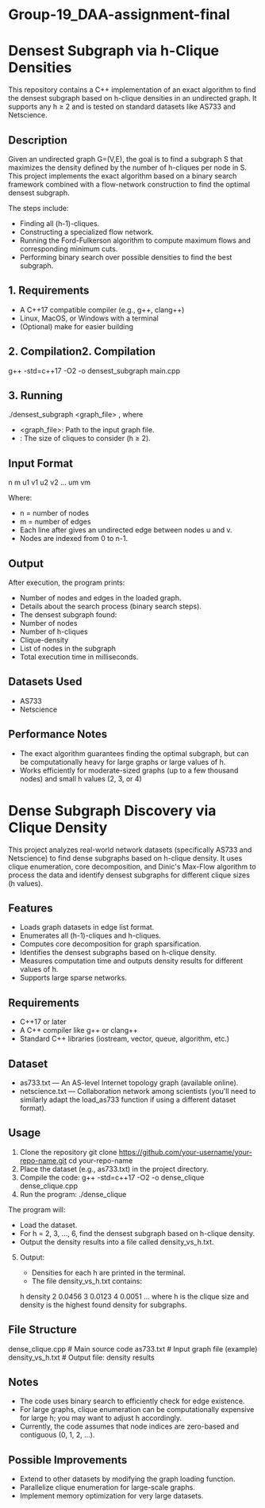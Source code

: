 # Group-19_DAA-assignment-final



# Densest Subgraph via h-Clique Densities

This repository contains a C++ implementation of an exact algorithm to find the densest subgraph based on h-clique densities in an undirected graph.
It supports any h ≥ 2 and is tested on standard datasets like AS733 and Netscience.

## Description
Given an undirected graph G=(V,E), the goal is to find a subgraph S that maximizes the density defined by the number of h-cliques per node in S.
This project implements the exact algorithm based on a binary search framework combined with a flow-network construction to find the optimal densest subgraph.

The steps include:
* Finding all (h-1)-cliques.
* Constructing a specialized flow network.
* Running the Ford-Fulkerson algorithm to compute maximum flows and corresponding minimum cuts.
* Performing binary search over possible densities to find the best subgraph.


## 1. Requirements
* A C++17 compatible compiler (e.g., g++, clang++)
* Linux, MacOS, or Windows with a terminal
* (Optional) make for easier building

## 2. Compilation2. Compilation
g++ -std=c++17 -O2 -o densest_subgraph main.cpp

## 3. Running
./densest_subgraph <graph_file> <h>  , where
* <graph_file>: Path to the input graph file.
* <h>: The size of cliques to consider (h ≥ 2).


## Input Format
n m
u1 v1
u2 v2
...
um vm

Where:
* n = number of nodes
* m = number of edges
* Each line after gives an undirected edge between nodes u and v.
* Nodes are indexed from 0 to n-1.


## Output

After execution, the program prints:
* Number of nodes and edges in the loaded graph.
* Details about the search process (binary search steps).
* The densest subgraph found:
* Number of nodes
* Number of h-cliques
* Clique-density
* List of nodes in the subgraph
* Total execution time in milliseconds.

## Datasets Used
* AS733
* Netscience

## Performance Notes
* The exact algorithm guarantees finding the optimal subgraph, but can be computationally heavy for large graphs or large values of h.
* Works efficiently for moderate-sized graphs (up to a few thousand nodes) and small h values (2, 3, or 4)







# Dense Subgraph Discovery via Clique Density


This project analyzes real-world network datasets (specifically AS733 and Netscience) to find dense subgraphs based on h-clique density. It uses clique enumeration, core decomposition, and Dinic's Max-Flow algorithm to process the data and identify densest subgraphs for different clique sizes (h values).


## Features
* Loads graph datasets in edge list format.
* Enumerates all (h-1)-cliques and h-cliques.
* Computes core decomposition for graph sparsification.
* Identifies the densest subgraphs based on h-clique density.
* Measures computation time and outputs density results for different values of h.
* Supports large sparse networks.

## Requirements
* C++17 or later
* A C++ compiler like g++ or clang++
* Standard C++ libraries (iostream, vector, queue, algorithm, etc.)

## Dataset 
* as733.txt — An AS-level Internet topology graph (available online).
* netscience.txt — Collaboration network among scientists (you'll need to similarly adapt the load_as733 function if using a different dataset format).

## Usage
1) Clone the repository
   git clone https://github.com/your-username/your-repo-name.git
   cd your-repo-name
2) Place the dataset (e.g., as733.txt) in the project directory.
3) Compile the code:
   g++ -std=c++17 -O2 -o dense_clique dense_clique.cpp
4) Run the program:
   ./dense_clique


The program will:
* Load the dataset.
* For h = 2, 3, ..., 6, find the densest subgraph based on h-clique density.
* Output the density results into a file called density_vs_h.txt.

5) Output:
   * Densities for each h are printed in the terminal.
   * The file density_vs_h.txt contains:

   h density
   2 0.0456
   3 0.0123
   4 0.0051
   ...
   where h is the clique size and density is the highest found density for subgraphs.

## File Structure
dense_clique.cpp      # Main source code
as733.txt             # Input graph file (example)
density_vs_h.txt      # Output file: density results

## Notes
* The code uses binary search to efficiently check for edge existence.
* For large graphs, clique enumeration can be computationally expensive for large h; you may want to adjust h accordingly.
* Currently, the code assumes that node indices are zero-based and contiguous (0, 1, 2, ...).

## Possible Improvements
* Extend to other datasets by modifying the graph loading function.
* Parallelize clique enumeration for large-scale graphs.
* Implement memory optimization for very large datasets.







